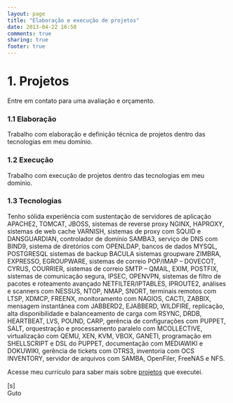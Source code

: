 ```yaml
---
layout: page
title: "Elaboração e execução de projetos"
date: 2013-04-22 16:50
comments: true
sharing: true
footer: true
---
```


# 1. Projetos

Entre em contato para uma avaliação e orçamento.

### 1.1 Elaboração

Trabalho com elaboração e definição técnica de projetos dentro das tecnologias em meu domínio.

### 1.2 Execução

Trabalho com execução de projetos dentro das tecnologias em meu domínio.

### 1.3 Tecnologias

Tenho sólida experiência com sustentação de servidores de aplicação APACHE2, TOMCAT, JBOSS, sistemas de reverse proxy NGINX, HAPROXY, sistemas de web cache VARNISH, sistemas de proxy com SQUID e DANSGUARDIAN, controlador de domínio SAMBA3, serviço de DNS com BIND9, sistema de diretórios com OPENLDAP, bancos de dados MYSQL, POSTGRESQL sistemas de backup BACULA sistemas groupware ZIMBRA, EXPRESSO, EGROUPWARE, sistemas de correio POP/IMAP – DOVECOT, CYRUS, COURRIER, sistemas de correio SMTP – QMAIL, EXIM, POSTFIX, sistemas de comunicação segura, IPSEC, OPENVPN, sistemas de filtro de pacotes e roteamento avançado NETFILTER/IPTABLES, IPROUTE2, análises e scanners com NESSUS, NTOP, NMAP, SNORT, terminais remotos com LTSP, XDMCP, FREENX, monitoramento com NAGIOS, CACTI, ZABBIX, mensagem instantânea com JABBERD2, EJABBERD, WILDFIRE, replicação, alta disponibilidade e balanceamento de carga com RSYNC, DRDB, HEARTBEAT, LVS, POUND, CARP, gerência de configurações com PUPPET, SALT, orquestração e processamento paralelo com MCOLLECTIVE, virtualização com QEMU, XEN, KVM, VBOX, GANETI, programação em SHELLSCRIPT e DSL do PUPPET, documentação com MEDIAWIKI e DOKUWIKI, gerência de tickets com OTRS3, inventoria com OCS INVENTORY, servidor de arquivos com SAMBA, OpenFiler, FreeNAS e NFS.

Acesse meu currículo para saber mais sobre [projetos](http://gutocarvalho.net/octopress/curriculo/) que executei.

[s]<br>
Guto
